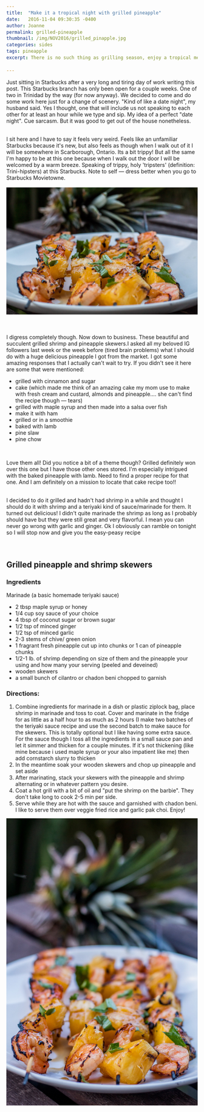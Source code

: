 ```yaml
---
title:  "Make it a tropical night with grilled pineapple"
date:   2016-11-04 09:30:35 -0400
author: Joanne
permalink: grilled-pineapple
thumbnail: /img/NOV2016/grilled_pinapple.jpg
categories: sides
tags: pineapple
excerpt: There is no such thing as grilling season, enjoy a tropical meal any day of the year

---
```


Just sitting in Starbucks after a very long and tiring day of work writing this post. This Starbucks branch has only been open for a couple weeks. One of two in Trinidad by the way (for now anyway).  We decided to come and do some work here just for a change of scenery.  "Kind of like a date night", my husband said.  Yes I thought, one that will include us not speaking to each other for at least an hour while we type and sip.  My idea of a perfect "date night". Cue sarcasm. But it was good to get out of the house nonetheless.
<br><br>

I sit here and I have to say it feels very weird.  Feels like an unfamiliar Starbucks because it's new, but also feels as though when I walk out of it I will be somewhere in Scarborough, Ontario.  Its a bit trippy! But all the same I'm happy to be at this one because when I walk out the door I will be welcomed by a warm breeze.  Speaking of trippy, holy 'tripsters' (definition: Trini-hipsters) at this Starbucks.  Note to self &mdash; dress better when you go to Starbucks Movietowne.
<br>
<br>
![Grilled Pineapple and Shrimp](/img/NOV2016/grilled_pinapple.jpg)  
<br>
<br>

I digress completely though.  Now down to business. These beautiful and succulent grilled shrimp and pineapple skewers.I asked all my beloved IG followers last week or the week before (tired brain problems) what I should do with a huge delicious pineapple I got from the market.  I got some amazing responses that I actually can't wait to try.  If you didn't see it here are some that were mentioned:

* grilled with cinnamon and sugar
* cake (which made me think of an amazing cake my mom use to make with fresh cream and custard, almonds and pineapple.... she can't find the recipe though &mdash; tears)
* grilled with maple syrup and then made into a salsa over fish
* make it with ham
* grilled or in a smoothie
* baked with lamb
* pine slaw
* pine chow
<br>

Love them all! Did you notice a bit of a theme though? Grilled definitely won over this one but I have those other ones stored.  I'm especially intrigued with the baked pineapple with lamb.  Need to find a proper recipe for that one.  And I am definitely on a mission to locate that cake recipe too!!
<br><br>

I decided to do it grilled and hadn't had shrimp in a while and thought I should do it with shrimp and a teriyaki kind of sauce/marinade for them. It turned out delicious! I didn't quite marinade the shrimp as long as I probably should have but they were still great and very flavorful. I mean you can never go wrong with garlic and ginger. Ok I obviously can ramble on  tonight so I will stop now and give you the easy-peasy recipe
<br><br><br>

## Grilled pineapple and shrimp skewers

### Ingredients
Marinade (a basic homemade teriyaki sauce)

* 2 tbsp maple syrup or honey
* 1/4 cup soy sauce of your choice
* 4 tbsp of coconut sugar or brown sugar
* 1/2 tsp of minced ginger
* 1/2 tsp of minced garlic
* 2-3 stems of chive/ green onion
* 1 fragrant fresh pineapple cut up into chunks or 1 can of pineapple chunks
* 1/2-1 lb. of shrimp depending on size of them and the pineapple your using and how many your serving (peeled and deveined)
* wooden skewers
* a small bunch of cilantro or chadon beni chopped to garnish

### Directions:
1. Combine ingredients for marinade in a dish or plastic ziplock bag, place shrimp in marinade and toss to coat. Cover and marinate in the fridge for as little as a half hour to as much as 2 hours (I make two batches of the teriyaki sauce recipe and use the second batch to make sauce for the skewers.  This is totally optional but I like having some extra sauce.  For the sauce though I toss all the ingredients in a small sauce pan and let it simmer and thicken for a couple minutes. If it's not thickening (like mine because i used maple syrup or your also impatient like me) then add cornstarch slurry to thicken
2. In the meantime soak your wooden skewers and chop up pineapple and set aside
3. After marinating, stack your skewers with the pineapple and shrimp alternating or in whatever pattern you desire.
4. Coat a hot grill with a bit of oil and "put the shrimp on the barbie". They don't take long to cook 2-5 min per side.
5. Serve while they are hot with the sauce and garnished with chadon beni. I like to serve them over veggie fried rice and garlic pak choi. Enjoy!  

![Grilled Pineapple and Shrimp](/img/NOV2016/grilled_pineapple_2.jpg)  
